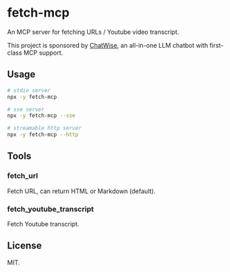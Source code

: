 # fetch-mcp

An MCP server for fetching URLs / Youtube video transcript.

This project is sponsored by [ChatWise](https://chatwise.app), an all-in-one LLM chatbot with first-class MCP support.

## Usage

```bash
# stdio server
npx -y fetch-mcp

# sse server
npx -y fetch-mcp --sse

# streamable http server
npx -y fetch-mcp --http
```

## Tools

### fetch_url

Fetch URL, can return HTML or Markdown (default).

### fetch_youtube_transcript

Fetch Youtube transcript.

## License

MIT.
